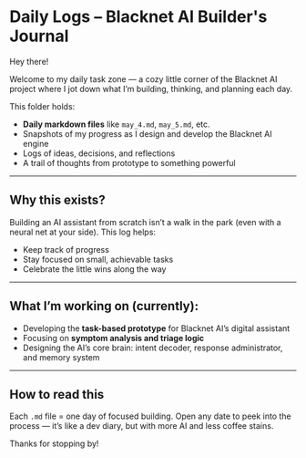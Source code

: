 # Daily Logs – Blacknet AI Builder's Journal

Hey there!

Welcome to my daily task zone — a cozy little corner of the Blacknet AI project where I jot down what I’m building, thinking, and planning each day.

This folder holds:
- **Daily markdown files** like `may_4.md`, `may_5.md`, etc.
- Snapshots of my progress as I design and develop the Blacknet AI engine
- Logs of ideas, decisions, and reflections
- A trail of thoughts from prototype to something powerful

---

## Why this exists?

Building an AI assistant from scratch isn’t a walk in the park (even with a neural net at your side). This log helps:
- Keep track of progress
- Stay focused on small, achievable tasks
- Celebrate the little wins along the way

---

## What I’m working on (currently):

- Developing the **task-based prototype** for Blacknet AI’s digital assistant
- Focusing on **symptom analysis and triage logic**
- Designing the AI’s core brain: intent decoder, response administrator, and memory system

---

## How to read this

Each `.md` file = one day of focused building.
Open any date to peek into the process — it’s like a dev diary, but with more AI and less coffee stains.

Thanks for stopping by!
